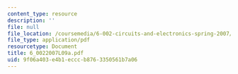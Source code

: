 ```yaml
---
content_type: resource
description: ''
file: null
file_location: /coursemedia/6-002-circuits-and-electronics-spring-2007/9f06a403e4b1ecccb8763350561b7a06_6_0022007L09a.pdf
file_type: application/pdf
resourcetype: Document
title: 6_0022007L09a.pdf
uid: 9f06a403-e4b1-eccc-b876-3350561b7a06
---
```

